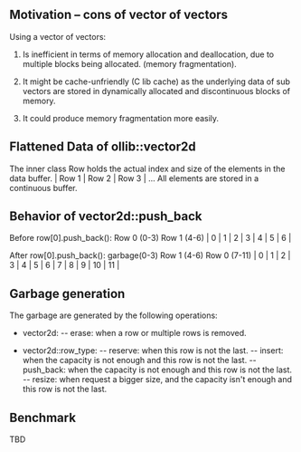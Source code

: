 ﻿## Motivation – cons of vector of vectors

Using a vector of vectors:

1. Is inefficient in terms of memory allocation and deallocation, due to multiple blocks being allocated. (memory fragmentation)​.

2. It might be cache-unfriendly (C lib cache) as the underlying data of sub vectors are stored in dynamically allocated and discontinuous blocks of memory.

3. It could produce memory fragmentation more easily.

## Flattened Data of ollib::vector2d
The inner class Row holds the actual index and size of the elements in the data buffer.
|   Row 1    |   Row 2   |   Row 3    |   ...
All elements are stored in a continuous buffer.

## Behavior of vector2d::push_back
Before row[0].push_back():
Row 0 (0-3)  Row 1 (4-6)
| 0 | 1 | 2 | 3 | 4 | 5 | 6 | 

After row[0].push_back():
garbage(0-3)  Row 1 (4-6)  Row 0 (7-11)
| 0 | 1 | 2 | 3 | 4 | 5 | 6 | 7 | 8 | 9 | 10 | 11 | 

## Garbage generation

The garbage are generated by the following operations:

- vector2d:
-- erase: when a row or multiple rows is removed.

- vector2d::row_type: 
-- reserve: when this row is not the last.
-- insert: when the capacity is not enough and this row is not the last.
-- push_back: when the capacity is not enough and this row is not the last.
-- resize: when request a bigger size, and the capacity isn't enough and this row is not the last.

## Benchmark
TBD